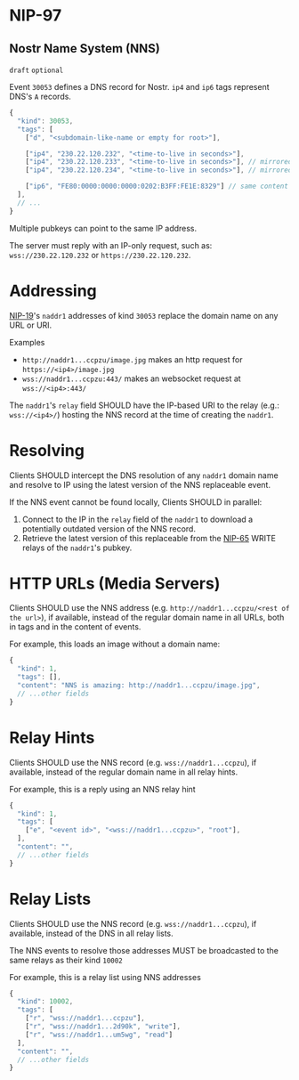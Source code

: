 NIP-97
======

Nostr Name System (NNS)
-----------------------

`draft` `optional`

Event `30053` defines a DNS record for Nostr. `ip4` and `ip6` tags represent DNS's `A` records. 

```js
{
  "kind": 30053,
  "tags": [
    ["d", "<subdomain-like-name or empty for root>"],

    ["ip4", "230.22.120.232", "<time-to-live in seconds>"],
    ["ip4", "230.22.120.233", "<time-to-live in seconds>"], // mirrored servers / client-based load balancing
    ["ip4", "230.22.120.234", "<time-to-live in seconds>"], // mirrored servers / client-based load balancing

    ["ip6", "FE80:0000:0000:0000:0202:B3FF:FE1E:8329"] // same content as ipv4
  ],
  // ...
}
```

Multiple pubkeys can point to the same IP address. 

The server must reply with an IP-only request, such as: `wss://230.22.120.232` or `https://230.22.120.232`. 

# Addressing

[NIP-19](19.md)'s `naddr1` addresses of kind `30053` replace the domain name on any URL or URI. 

Examples 
- `http://naddr1...ccpzu/image.jpg` makes an http request for `https://<ip4>/image.jpg`
- `wss://naddr1...ccpzu:443/` makes an websocket request at `wss://<ip4>:443/`

The `naddr1`'s `relay` field SHOULD have the IP-based URI to the relay (e.g.: `wss://<ip4>/`) hosting the NNS record at the time of creating the `naddr1`.

# Resolving

Clients SHOULD intercept the DNS resolution of any `naddr1` domain name and resolve to IP using the latest version of the NNS replaceable event. 

If the NNS event cannot be found locally, Clients SHOULD in parallel:  
1. Connect to the IP in the `relay` field of the `naddr1` to download a potentially outdated version of the NNS record.
2. Retrieve the latest version of this replaceable from the [NIP-65](65.md) WRITE relays of the `naddr1`'s pubkey.

# HTTP URLs (Media Servers)

Clients SHOULD use the NNS address (e.g. `http://naddr1...ccpzu/<rest of the url>`), if available, instead of the regular domain name in all URLs, both in tags and in the content of events. 

For example, this loads an image without a domain name:

```js
{
  "kind": 1,
  "tags": [],
  "content": "NNS is amazing: http://naddr1...ccpzu/image.jpg",
  // ...other fields
}
```

# Relay Hints

Clients SHOULD use the NNS record (e.g. `wss://naddr1...ccpzu`), if available, instead of the regular domain name in all relay hints.

For example, this is a reply using an NNS relay hint

```js
{
  "kind": 1,
  "tags": [
    ["e", "<event id>", "<wss://naddr1...ccpzu>", "root"],
  ],
  "content": "",
  // ...other fields
}
```

# Relay Lists

Clients SHOULD use the NNS record (e.g. `wss://naddr1...ccpzu`), if available, instead of the DNS in all relay lists.

The NNS events to resolve those addresses MUST be broadcasted to the same relays as their kind `10002`

For example, this is a relay list using NNS addresses

```js
{
  "kind": 10002,
  "tags": [
    ["r", "wss://naddr1...ccpzu"],
    ["r", "wss://naddr1...2d90k", "write"],
    ["r", "wss://naddr1...um5wg", "read"]
  ],
  "content": "",
  // ...other fields
}
```
